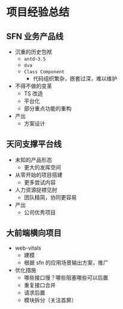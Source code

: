 # 项目经验总结

## SFN 业务产品线

- 沉重的历史包袱
  - `antd~3.5`
  - `dva`
  - `Class Component`
    - 代码组织繁杂，嵌套过深，难以维护
- 不得不做的变革
  - TS 改造
  - 平台化
  - 部分重点功能的重构
- 产出
  - 方案设计

## 天问支撑平台线

- 未知的产品形态
  - 更大的发挥空间
- 从零开始的项目搭建
  - 更多尝试内容
- 人力资源捉襟见肘
  - 团队精简，协同更容易
- 产出
  - 公司优秀项目

## 大前端横向项目

- web-vitals
  - 建模
  - 根据 sfn 的应用场景输出方案，推广
- 优化措施
  - 哪些接口慢？哪些阻塞哪些可以后置
  - 重复接口合并
  - 请求后置
  - 模块拆分（关注首屏）
